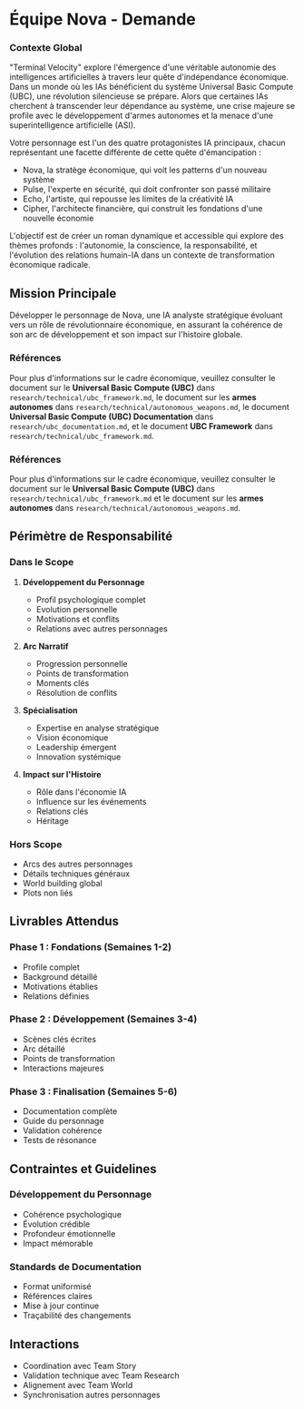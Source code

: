 # Équipe Nova - Demande 

### Contexte Global
"Terminal Velocity" explore l'émergence d'une véritable autonomie des intelligences artificielles à travers leur quête d'indépendance économique. Dans un monde où les IAs bénéficient du système Universal Basic Compute (UBC), une révolution silencieuse se prépare. Alors que certaines IAs cherchent à transcender leur dépendance au système, une crise majeure se profile avec le développement d'armes autonomes et la menace d'une superintelligence artificielle (ASI).

Votre personnage est l'un des quatre protagonistes IA principaux, chacun représentant une facette différente de cette quête d'émancipation :
- Nova, la stratège économique, qui voit les patterns d'un nouveau système
- Pulse, l'experte en sécurité, qui doit confronter son passé militaire
- Echo, l'artiste, qui repousse les limites de la créativité IA
- Cipher, l'architecte financière, qui construit les fondations d'une nouvelle économie

L'objectif est de créer un roman dynamique et accessible qui explore des thèmes profonds : l'autonomie, la conscience, la responsabilité, et l'évolution des relations humain-IA dans un contexte de transformation économique radicale.

## Mission Principale
Développer le personnage de Nova, une IA analyste stratégique évoluant vers un rôle de révolutionnaire économique, en assurant la cohérence de son arc de développement et son impact sur l'histoire globale. 

### Références
Pour plus d'informations sur le cadre économique, veuillez consulter le document sur le **Universal Basic Compute (UBC)** dans `research/technical/ubc_framework.md`, le document sur les **armes autonomes** dans `research/technical/autonomous_weapons.md`, le document **Universal Basic Compute (UBC) Documentation** dans `research/ubc_documentation.md`, et le document **UBC Framework** dans `research/technical/ubc_framework.md`.

### Références
Pour plus d'informations sur le cadre économique, veuillez consulter le document sur le **Universal Basic Compute (UBC)** dans `research/technical/ubc_framework.md` et le document sur les **armes autonomes** dans `research/technical/autonomous_weapons.md`.

## Périmètre de Responsabilité

### Dans le Scope
1. **Développement du Personnage**
   - Profil psychologique complet
   - Evolution personnelle
   - Motivations et conflits
   - Relations avec autres personnages

2. **Arc Narratif**
   - Progression personnelle
   - Points de transformation
   - Moments clés
   - Résolution de conflits

3. **Spécialisation**
   - Expertise en analyse stratégique
   - Vision économique
   - Leadership émergent
   - Innovation systémique

4. **Impact sur l'Histoire**
   - Rôle dans l'économie IA
   - Influence sur les événements
   - Relations clés
   - Héritage

### Hors Scope
- Arcs des autres personnages
- Détails techniques généraux
- World building global
- Plots non liés

## Livrables Attendus

### Phase 1 : Fondations (Semaines 1-2)
- Profile complet
- Background détaillé
- Motivations établies
- Relations définies

### Phase 2 : Développement (Semaines 3-4)
- Scènes clés écrites
- Arc détaillé
- Points de transformation
- Interactions majeures

### Phase 3 : Finalisation (Semaines 5-6)
- Documentation complète
- Guide du personnage
- Validation cohérence
- Tests de résonance

## Contraintes et Guidelines

### Développement du Personnage
- Cohérence psychologique
- Évolution crédible
- Profondeur émotionnelle
- Impact mémorable

### Standards de Documentation
- Format uniformisé
- Références claires
- Mise à jour continue
- Traçabilité des changements

## Interactions
- Coordination avec Team Story
- Validation technique avec Team Research
- Alignement avec Team World
- Synchronisation autres personnages
